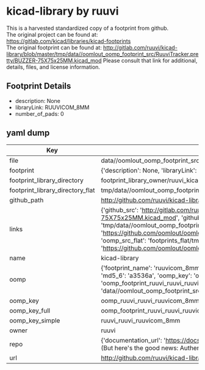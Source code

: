 # kicad-library by ruuvi  
This is a harvested standardized copy of a footprint from github.  
The original project can be found at:  
https://gitlab.com/kicad/libraries/kicad-footprints  
The original footprint can be found at:
http://gitlab.com/ruuvi/kicad-library/blob/master/tmp/data//oomlout_oomp_footprint_src/RuuviTracker.pretty/BUZZER-75X75x25MM.kicad_mod
Please consult that link for additional, details, files, and license information.  
## Footprint Details
* description: None  
* libraryLink: RUUVICOM_8MM  
* number_of_pads: 0  
## yaml dump  
| Key | Value |  
| --- | --- |  
| file | data//oomlout_oomp_footprint_src/kicad-library/Ruuvi.pretty/RUUVICOM_8MM.kicad_mod |  
| footprint | {'description': None, 'libraryLink': 'RUUVICOM_8MM', 'number_of_pads': 0} |  
| footprint_library_directory | footprint_library_owner/ruuvi_kicad-library |  
| footprint_library_directory_flat | tmp/data//oomlout_oomp_footprint_src/footprints_flat/ruuvi_ruuvi_ruuvicom_8mm/working |  
| github_path | http://github.com/ruuvi/kicad-library/blob/master/tmp/data//oomlout_oomp_footprint_src/Ruuvi.pretty/RUUVICOM_8MM.kicad_mod |  
| links | {'github_src': 'http://gitlab.com/ruuvi/kicad-library/blob/master/tmp/data//oomlout_oomp_footprint_src/RuuviTracker.pretty/BUZZER-75X75x25MM.kicad_mod', 'github_src_repo': 'https://gitlab.com/kicad/libraries/kicad-footprints', 'oomp_bot': 'tmp/data//oomlout_oomp_footprint_src/footprints/ruuvi_ruuvi_ruuvicom_8mm/working', 'oomp_bot_github': 'https://github.com/oomlout/oomlout_oomp_footprint_bot/tree/main/tmp/data//oomlout_oomp_footprint_src/footprints/ruuvi_ruuvi_ruuvicom_8mm/working', 'oomp_src_flat': 'footprints_flat/tmp/data//oomlout_oomp_footprint_src/footprints_flat/ruuvi_ruuvi_ruuvicom_8mm/working', 'oomp_src_flat_github': 'https://github.com/oomlout/oomlout_oomp_footprint_src/tree/main/tmp/data//oomlout_oomp_footprint_src/footprints_flat/ruuvi_ruuvi_ruuvicom_8mm/working'} |  
| name | kicad-library |  
| oomp | {'footprint_name': 'ruuvicom_8mm', 'library_name': 'ruuvi', 'md5': 'a3536a151855a742c77729a68ae32cb6', 'md5_10': 'a3536a1518', 'md5_5': 'a3536', 'md5_6': 'a3536a', 'oomp_key': 'oomp_ruuvi_ruuvi_ruuvicom_8mm', 'oomp_key_extra': 'oomp_footprint_ruuvi_ruuvi_ruuvicom_8mm', 'oomp_key_full': 'oomp_footprint_ruuvi_ruuvi_ruuvicom_8mm_a3536a', 'oomp_key_simple': 'ruuvi_ruuvi_ruuvicom_8mm', 'original_filename': 'data//oomlout_oomp_footprint_src/kicad-library/Ruuvi.pretty/RUUVICOM_8MM.kicad_mod', 'owner_name': 'ruuvi'} |  
| oomp_key | oomp_ruuvi_ruuvi_ruuvicom_8mm |  
| oomp_key_full | oomp_footprint_ruuvi_ruuvi_ruuvicom_8mm |  
| oomp_key_simple | ruuvi_ruuvi_ruuvicom_8mm |  
| owner | ruuvi |  
| repo | {'documentation_url': 'https://docs.github.com/rest/overview/resources-in-the-rest-api#rate-limiting', 'message': "API rate limit exceeded for 84.66.142.224. (But here's the good news: Authenticated requests get a higher rate limit. Check out the documentation for more details.)"} |  
| url | http://github.com/ruuvi/kicad-library |  

